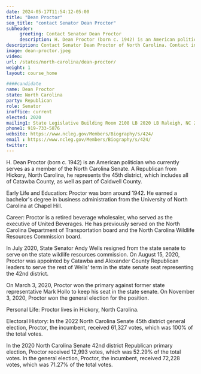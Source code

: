 ```yaml
---
date: 2024-05-17T11:54:12-05:00
title: "Dean Proctor"
seo_title: "contact Senator Dean Proctor"
subheader:
     greeting: Contact Senator Dean Proctor
     description: H. Dean Proctor (born c. 1942) is an American politician who currently serves as a member of the North Carolina Senate. A Republican from Hickory, North Carolina, he represents the 45th district, which includes all of Catawba County, as well as part of Caldwell County.
description: Contact Senator Dean Proctor of North Carolina. Contact information for Dean Proctor includes email address, phone number, and mailing address.
image: dean-proctor.jpeg
video:
url: /states/north-carolina/dean-proctor/
weight: 1
layout: course_home

####candidate
name: Dean Proctor
state: North Carolina
party: Republican
role: Senator
inoffice: current
elected: 2020
mailing1: State Legislative Building Room 2108 LB 2020 LB Raleigh, NC 27603-2808
phone1: 919-733-5876
website: https://www.ncleg.gov/Members/Biography/s/424/
email : https://www.ncleg.gov/Members/Biography/s/424/
twitter: 
---
```

H. Dean Proctor (born c. 1942) is an American politician who currently serves as a member of the North Carolina Senate. A Republican from Hickory, North Carolina, he represents the 45th district, which includes all of Catawba County, as well as part of Caldwell County.

Early Life and Education:
Proctor was born around 1942. He earned a bachelor's degree in business administration from the University of North Carolina at Chapel Hill.

Career:
Proctor is a retired beverage wholesaler, who served as the executive of United Beverages. He has previously served on the North Carolina Department of Transportation board and the North Carolina Wildlife Resources Commission board.

In July 2020, State Senator Andy Wells resigned from the state senate to serve on the state wildlife resources commission. On August 15, 2020, Proctor was appointed by Catawba and Alexander County Republican leaders to serve the rest of Wells' term in the state senate seat representing the 42nd district.

On March 3, 2020, Proctor won the primary against former state representative Mark Hollo to keep his seat in the state senate. On November 3, 2020, Proctor won the general election for the position.

Personal Life:
Proctor lives in Hickory, North Carolina.

Electoral History:
In the 2022 North Carolina Senate 45th district general election, Proctor, the incumbent, received 61,327 votes, which was 100% of the total votes.

In the 2020 North Carolina Senate 42nd district Republican primary election, Proctor received 12,993 votes, which was 52.29% of the total votes. In the general election, Proctor, the incumbent, received 72,228 votes, which was 71.27% of the total votes.

